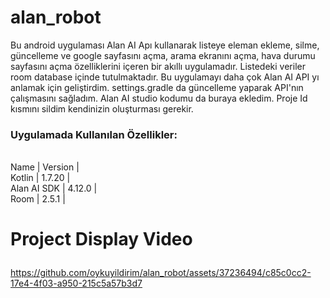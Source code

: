# alan_robot
Bu android uygulaması Alan AI Apı kullanarak listeye eleman ekleme, silme, güncelleme ve google sayfasını açma, arama ekranını açma, hava durumu sayfasını açma  özelliklerini içeren bir akıllı uygulamadır. Listedeki veriler room database içinde tutulmaktadır. Bu uygulamayı daha çok Alan AI API yı anlamak için geliştirdim. settings.gradle da güncelleme yaparak API'nın çalışmasını sağladım. Alan AI studio kodumu da buraya ekledim. Proje Id kısmını sildim kendinizin oluşturması gerekir. 
 ### Uygulamada Kullanılan Özellikler:
  <br>Name | Version |</br>
   Kotlin | 1.7.20 | 
  <br>Alan AI SDK | 4.12.0 |</br>
  Room  | 2.5.1 | 
  
  
# Project Display Video <p> 


https://github.com/oykuyildirim/alan_robot/assets/37236494/c85c0cc2-17e4-4f03-a950-215c5a57b3d7




